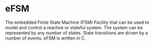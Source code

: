 # eFSM
The embedded Finite State Machine (FSM) Facility that can be used to model and control a reactive or stateful system. The system can be represented by any number of states. State transitions are driven by a number of events. eFSM is written in C.
